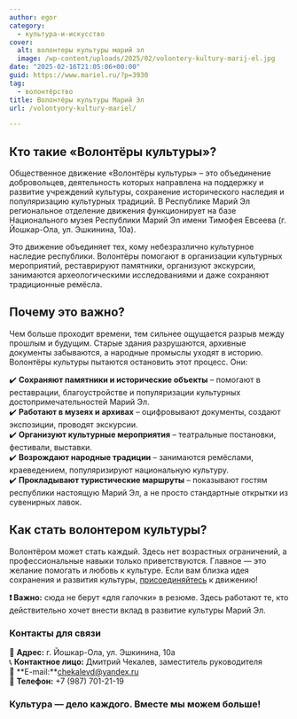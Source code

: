 ```yaml
---
author: egor
category:
  - культура-и-искусство
cover:
  alt: волонтеры культуры марий эл
  image: /wp-content/uploads/2025/02/volontery-kultury-marij-el.jpg
date: "2025-02-16T21:05:06+00:00"
guid: https://www.mariel.ru/?p=3930
tag:
  - волонтёрство
title: Волонтёры культуры Марий Эл
url: /volontyory-kultury-mariel/

---
```

## **Кто такие «Волонтёры культуры»?**

Общественное движение «Волонтёры культуры» – это объединение добровольцев, деятельность которых направлена на поддержку и развитие учреждений культуры, сохранение исторического наследия и популяризацию культурных традиций. В Республике Марий Эл региональное отделение движения функционирует на базе Национального музея Республики Марий Эл имени Тимофея Евсеева (г. Йошкар-Ола, ул. Эшкинина, 10а).

Это движение объединяет тех, кому небезразлично культурное наследие республики. Волонтёры помогают в организации культурных мероприятий, реставрируют памятники, организуют экскурсии, занимаются археологическими исследованиями и даже сохраняют традиционные ремёсла.

## **Почему это важно?**

Чем больше проходит времени, тем сильнее ощущается разрыв между прошлым и будущим. Старые здания разрушаются, архивные документы забываются, а народные промыслы уходят в историю. Волонтёры культуры пытаются остановить этот процесс. Они:

✔️ **Сохраняют памятники и исторические объекты** – помогают в реставрации, благоустройстве и популяризации культурных достопримечательностей Марий Эл.  
✔️ **Работают в музеях и архивах** – оцифровывают документы, создают экспозиции, проводят экскурсии.  
✔️ **Организуют культурные мероприятия** – театральные постановки, фестивали, выставки.  
✔️ **Возрождают народные традиции** – занимаются ремёслами, краеведением, популяризируют национальную культуру.  
✔️ **Прокладывают туристические маршруты** – показывают гостям республики настоящую Марий Эл, а не просто стандартные открытки из сувенирных лавок.

## Как стать волонтером культуры?

Волонтёром может стать каждый. Здесь нет возрастных ограничений, а профессиональные навыки только приветствуются. Главное — это желание помогать и любовь к культуре. Если вам близка идея сохранения и развития культуры, [присоединяйтесь](https://dobro.ru/organizations/10012430/info) к движению!

**❗ Важно:** сюда не берут «для галочки» в резюме. Здесь работают те, кто действительно хочет внести вклад в развитие культуры Марий Эл.

### Контакты для связи

📍 **Адрес:** г. Йошкар-Ола, ул. Эшкинина, 10а  
📞 **Контактное лицо:** Дмитрий Чекалев, заместитель руководителя  
📧 **E-mail:**chekalevd@yandex.ru  
📲 **Телефон:** +7 (987) 701-21-19

### **Культура — дело каждого. Вместе мы можем больше!**
